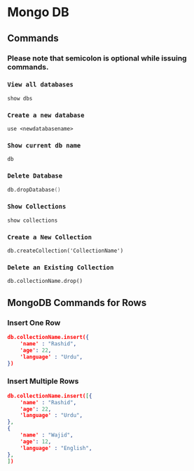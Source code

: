 # Mongo DB

## Commands

### Please note that semicolon is optional while issuing commands.

### `View all databases`

```
show dbs
```
### `Create a new database`

```
use <newdatabasename>
```

### `Show current db name`

```
db
```
### `Delete Database`

```v
db.dropDatabase()
```

### `Show Collections`

```
show collections
```

### `Create a New Collection`

```vim
db.createCollection('CollectionName')
```

### `Delete an Existing Collection`

```vim
db.collectionName.drop()
```

## MongoDB Commands for Rows

### Insert One Row
```json
db.collectionName.insert({
    'name' : "Rashid",
    'age': 22,
    'language' : "Urdu",
})
```

### Insert Multiple Rows
```json
db.collectionName.insert([{
    'name' : "Rashid",
    'age': 22,
    'language' : "Urdu",
},
{
    'name' : "Wajid",
    'age': 12,
    'language' : "English",
},
])
```